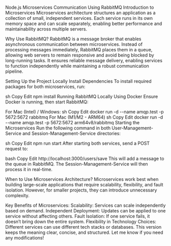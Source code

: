Node.js Microservices Communication Using RabbitMQ
Introduction to Microservices
Microservices architecture structures an application as a collection of small, independent services. Each service runs in its own memory space and can scale separately, enabling better performance and maintainability across multiple servers.

Why Use RabbitMQ?
RabbitMQ is a message broker that enables asynchronous communication between microservices. Instead of processing messages immediately, RabbitMQ places them in a queue, allowing web servers to remain responsive and avoid being blocked by long-running tasks. It ensures reliable message delivery, enabling services to function independently while maintaining a robust communication pipeline.

Setting Up the Project Locally
Install Dependencies
To install required packages for both microservices, run:

sh
Copy
Edit
npm install
Running RabbitMQ Locally Using Docker
Ensure Docker is running, then start RabbitMQ:

For Mac (Intel) / Windows:
sh
Copy
Edit
docker run -d --name amqp.test -p 5672:5672 rabbitmq
For Mac (M1/M2 - ARM64)
sh
Copy
Edit
docker run -d --name amqp.test -p 5672:5672 arm64v8/rabbitmq
 Starting the Microservices
Run the following command in both User-Management-Service and Session-Management-Service directories:

sh
Copy
Edit
npm run start
After starting both services, send a POST request to:

bash
Copy
Edit
http://localhost:3000/users/save This will add a message to the queue in RabbitMQ. The Session-Management-Service will then process it in real-time.

When to Use Microservices Architecture?
Microservices work best when building large-scale applications that require scalability, flexibility, and fault isolation. However, for smaller projects, they can introduce unnecessary complexity.

Key Benefits of Microservices:
Scalability: Services can scale independently based on demand.
Independent Deployment: Updates can be applied to one service without affecting others.
Fault Isolation: If one service fails, it doesn’t bring down the entire system.
Flexibility in Technology Choices: Different services can use different tech stacks or databases.
This version keeps the meaning clear, concise, and structured. Let me know if you need any modifications! 
